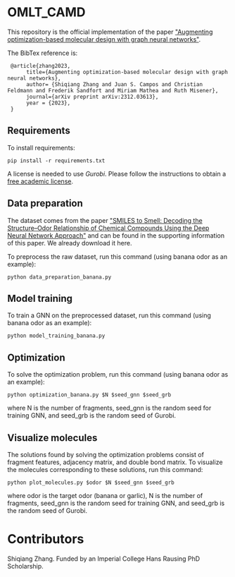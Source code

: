 # OMLT_CAMD

This repository is the official implementation of the paper ["Augmenting optimization-based molecular design with graph neural networks"](https://arxiv.org/abs/2312.03613).

The BibTex reference is:

     @article{zhang2023,
          title={Augmenting optimization-based molecular design with graph neural networks},
          author= {Shiqiang Zhang and Juan S. Campos and Christian Feldmann and Frederik Sandfort and Miriam Mathea and Ruth Misener},
          journal={arXiv preprint arXiv:2312.03613},
          year = {2023},
     }


## Requirements

To install requirements:

```setup
pip install -r requirements.txt
```

A license is needed to use *Gurobi*. Please follow the instructions to obtain a [free academic license](https://www.gurobi.com/academia/academic-program-and-licenses/). 

## Data preparation

The dataset comes from the paper ["SMILES to Smell: Decoding the Structure–Odor Relationship of Chemical Compounds Using the Deep Neural Network Approach"](https://pubs.acs.org/doi/abs/10.1021/acs.jcim.0c01288) and can be found in the supporting information of this paper. We already download it here. 

To preprocess the raw dataset, run this command (using banana odor as an example):

```
python data_preparation_banana.py
```


## Model training

To train a GNN on the preprocessed dataset, run this command (using banana odor as an example):

```
python model_training_banana.py
```


## Optimization

To solve the optimization problem, run this command (using banana odor as an example):

```
python optimization_banana.py $N $seed_gnn $seed_grb
```
where N is the number of fragments, seed_gnn is the random seed for training GNN, and seed_grb is the random seed of Gurobi.

## Visualize molecules

The solutions found by solving the optimization problems consist of fragment features, adjacency matrix, and double bond matrix. To visualize the molecules corresponding to these solutions, run this command:

```
python plot_molecules.py $odor $N $seed_gnn $seed_grb
```
where odor is the target odor (banana or garlic), N is the number of fragments, seed_gnn is the random seed for training GNN, and seed_grb is the random seed of Gurobi.


# Contributors
Shiqiang Zhang. Funded by an Imperial College Hans Rausing PhD Scholarship.
